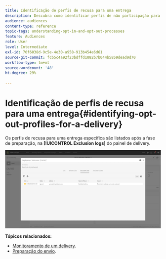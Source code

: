 ```yaml
---
title: Identificação de perfis de recusa para uma entrega
description: Descubra como identificar perfis de não participação para uma entrega.
audience: audiences
content-type: reference
topic-tags: understanding-opt-in-and-opt-out-processes
feature: Audiences
role: User
level: Intermediate
exl-id: 70f6038d-9c5e-4e30-a958-913b454e6d61
source-git-commit: fcb5c4a92f23bdffd1082b7b044b5859dead9d70
workflow-type: tm+mt
source-wordcount: '48'
ht-degree: 29%

---
```


# Identificação de perfis de recusa para uma entrega{#identifying-opt-out-profiles-for-a-delivery}

Os perfis de recusa para uma entrega específica são listados após a fase de preparação, na **[!UICONTROL Exclusion logs]** do painel de delivery.

![](assets/exclusion_blocklisting.png)

**Tópicos relacionados:**

* [Monitoramento de um delivery](../../sending/using/monitoring-a-delivery.md#exclusion-logs).
* [Preparação do envio](../../sending/using/preparing-the-send.md).
